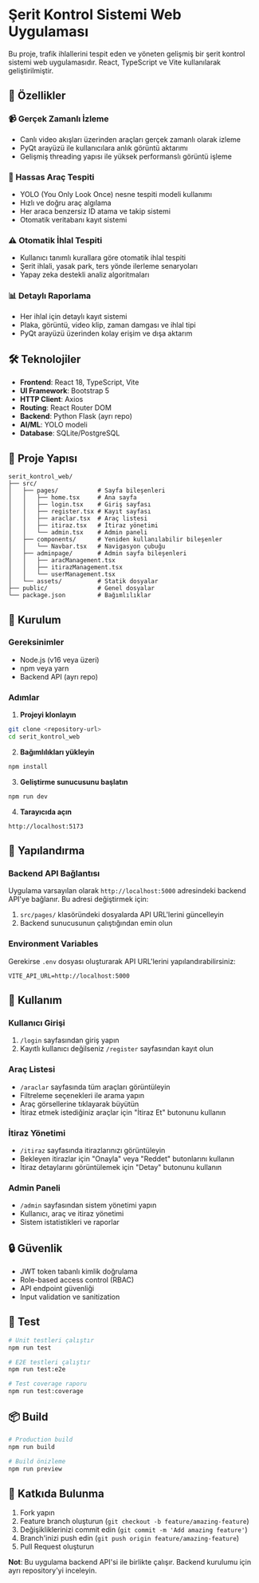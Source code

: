 # Şerit Kontrol Sistemi Web Uygulaması

Bu proje, trafik ihlallerini tespit eden ve yöneten gelişmiş bir şerit kontrol sistemi web uygulamasıdır. React, TypeScript ve Vite kullanılarak geliştirilmiştir.

## 🚀 Özellikler

### 📹 Gerçek Zamanlı İzleme
- Canlı video akışları üzerinden araçları gerçek zamanlı olarak izleme
- PyQt arayüzü ile kullanıcılara anlık görüntü aktarımı
- Gelişmiş threading yapısı ile yüksek performanslı görüntü işleme

### 🚗 Hassas Araç Tespiti
- YOLO (You Only Look Once) nesne tespiti modeli kullanımı
- Hızlı ve doğru araç algılama
- Her araca benzersiz ID atama ve takip sistemi
- Otomatik veritabanı kayıt sistemi

### ⚠️ Otomatik İhlal Tespiti
- Kullanıcı tanımlı kurallara göre otomatik ihlal tespiti
- Şerit ihlali, yasak park, ters yönde ilerleme senaryoları
- Yapay zeka destekli analiz algoritmaları

### 📊 Detaylı Raporlama
- Her ihlal için detaylı kayıt sistemi
- Plaka, görüntü, video klip, zaman damgası ve ihlal tipi
- PyQt arayüzü üzerinden kolay erişim ve dışa aktarım

## 🛠️ Teknolojiler

- **Frontend**: React 18, TypeScript, Vite
- **UI Framework**: Bootstrap 5
- **HTTP Client**: Axios
- **Routing**: React Router DOM
- **Backend**: Python Flask (ayrı repo)
- **AI/ML**: YOLO modeli
- **Database**: SQLite/PostgreSQL

## 📁 Proje Yapısı

```
serit_kontrol_web/
├── src/
│   ├── pages/           # Sayfa bileşenleri
│   │   ├── home.tsx     # Ana sayfa
│   │   ├── login.tsx    # Giriş sayfası
│   │   ├── register.tsx # Kayıt sayfası
│   │   ├── araclar.tsx  # Araç listesi
│   │   ├── itiraz.tsx   # İtiraz yönetimi
│   │   └── admin.tsx    # Admin paneli
│   ├── components/      # Yeniden kullanılabilir bileşenler
│   │   └── Navbar.tsx   # Navigasyon çubuğu
│   ├── adminpage/       # Admin sayfa bileşenleri
│   │   ├── aracManagement.tsx
│   │   ├── itirazManagement.tsx
│   │   └── userManagement.tsx
│   └── assets/          # Statik dosyalar
├── public/              # Genel dosyalar
└── package.json         # Bağımlılıklar
```

## 🚀 Kurulum

### Gereksinimler
- Node.js (v16 veya üzeri)
- npm veya yarn
- Backend API (ayrı repo)

### Adımlar

1. **Projeyi klonlayın**
```bash
git clone <repository-url>
cd serit_kontrol_web
```

2. **Bağımlılıkları yükleyin**
```bash
npm install
```

3. **Geliştirme sunucusunu başlatın**
```bash
npm run dev
```

4. **Tarayıcıda açın**
```
http://localhost:5173
```

## 🔧 Yapılandırma

### Backend API Bağlantısı
Uygulama varsayılan olarak `http://localhost:5000` adresindeki backend API'ye bağlanır. Bu adresi değiştirmek için:

1. `src/pages/` klasöründeki dosyalarda API URL'lerini güncelleyin
2. Backend sunucusunun çalıştığından emin olun

### Environment Variables
Gerekirse `.env` dosyası oluşturarak API URL'lerini yapılandırabilirsiniz:

```env
VITE_API_URL=http://localhost:5000
```

## 📱 Kullanım

### Kullanıcı Girişi
1. `/login` sayfasından giriş yapın
2. Kayıtlı kullanıcı değilseniz `/register` sayfasından kayıt olun

### Araç Listesi
- `/araclar` sayfasında tüm araçları görüntüleyin
- Filtreleme seçenekleri ile arama yapın
- Araç görsellerine tıklayarak büyütün
- İtiraz etmek istediğiniz araçlar için "İtiraz Et" butonunu kullanın

### İtiraz Yönetimi
- `/itiraz` sayfasında itirazlarınızı görüntüleyin
- Bekleyen itirazlar için "Onayla" veya "Reddet" butonlarını kullanın
- İtiraz detaylarını görüntülemek için "Detay" butonunu kullanın

### Admin Paneli
- `/admin` sayfasından sistem yönetimi yapın
- Kullanıcı, araç ve itiraz yönetimi
- Sistem istatistikleri ve raporlar

## 🔒 Güvenlik

- JWT token tabanlı kimlik doğrulama
- Role-based access control (RBAC)
- API endpoint güvenliği
- Input validation ve sanitization

## 🧪 Test

```bash
# Unit testleri çalıştır
npm run test

# E2E testleri çalıştır
npm run test:e2e

# Test coverage raporu
npm run test:coverage
```

## 📦 Build

```bash
# Production build
npm run build

# Build önizleme
npm run preview
```

## 🤝 Katkıda Bulunma

1. Fork yapın
2. Feature branch oluşturun (`git checkout -b feature/amazing-feature`)
3. Değişikliklerinizi commit edin (`git commit -m 'Add amazing feature'`)
4. Branch'inizi push edin (`git push origin feature/amazing-feature`)
5. Pull Request oluşturun


**Not**: Bu uygulama backend API'si ile birlikte çalışır. Backend kurulumu için ayrı repository'yi inceleyin.
